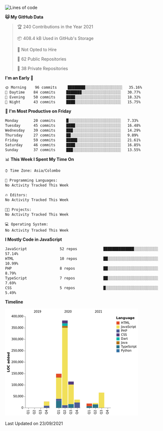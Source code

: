 
<!--START_SECTION:waka-->
![Lines of code](https://img.shields.io/badge/From%20Hello%20World%20I%27ve%20Written-819433%20lines%20of%20code-blue)

**🐱 My GitHub Data** 

> 🏆 240 Contributions in the Year 2021
 > 
> 📦 408.4 kB Used in GitHub's Storage 
 > 
> 🚫 Not Opted to Hire
 > 
> 📜 62 Public Repositories 
 > 
> 🔑 38 Private Repositories  
 > 
**I'm an Early 🐤** 

```text
🌞 Morning    96 commits     ████████░░░░░░░░░░░░░░░░░   35.16% 
🌆 Daytime    84 commits     ███████░░░░░░░░░░░░░░░░░░   30.77% 
🌃 Evening    50 commits     ████░░░░░░░░░░░░░░░░░░░░░   18.32% 
🌙 Night      43 commits     ████░░░░░░░░░░░░░░░░░░░░░   15.75%

```
📅 **I'm Most Productive on Friday** 

```text
Monday       20 commits     █░░░░░░░░░░░░░░░░░░░░░░░░   7.33% 
Tuesday      45 commits     ████░░░░░░░░░░░░░░░░░░░░░   16.48% 
Wednesday    39 commits     ███░░░░░░░░░░░░░░░░░░░░░░   14.29% 
Thursday     27 commits     ██░░░░░░░░░░░░░░░░░░░░░░░   9.89% 
Friday       59 commits     █████░░░░░░░░░░░░░░░░░░░░   21.61% 
Saturday     46 commits     ████░░░░░░░░░░░░░░░░░░░░░   16.85% 
Sunday       37 commits     ███░░░░░░░░░░░░░░░░░░░░░░   13.55%

```


📊 **This Week I Spent My Time On** 

```text
⌚︎ Time Zone: Asia/Colombo

💬 Programming Languages: 
No Activity Tracked This Week

🔥 Editors: 
No Activity Tracked This Week

🐱‍💻 Projects: 
No Activity Tracked This Week

💻 Operating System: 
No Activity Tracked This Week

```

**I Mostly Code in JavaScript** 

```text
JavaScript               52 repos            ██████████████░░░░░░░░░░░   57.14% 
HTML                     10 repos            ██░░░░░░░░░░░░░░░░░░░░░░░   10.99% 
PHP                      8 repos             ██░░░░░░░░░░░░░░░░░░░░░░░   8.79% 
TypeScript               7 repos             ██░░░░░░░░░░░░░░░░░░░░░░░   7.69% 
CSS                      5 repos             █░░░░░░░░░░░░░░░░░░░░░░░░   5.49%

```


**Timeline**

![Chart not found](https://raw.githubusercontent.com/ccweerasinghe1994/ccweerasinghe1994/master/charts/bar_graph.png) 


 Last Updated on 23/09/2021
<!--END_SECTION:waka-->
